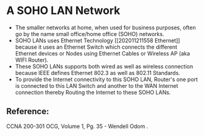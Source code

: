 # A SOHO LAN Network

* The smaller networks at home, when used for business purposes, often go by the name small office/home office \(SOHO\) networks.
* SOHO LANs uses Ethernet Technology \[\[202011211558 Ethernet\]\] because it uses an Ethernet Switch which connects the different Ethernet devices or Nodes using Ethernet Cables or Wireless AP \(aka WIFI Router\).
* These SOHO LANs supports both wired as well as wireless connection because IEEE defines Ethernet 802.3 as well as 802.11 Standards.
* To provide the Internet connectivity to this SOHO LAN, Router's one port is connected to this LAN Switch and another to the WAN Internet connection thereby Routing the Internet to these SOHO LANs.

## Reference:

CCNA 200-301 OCG, Volume 1, Pg. 35 - Wendell Odom .

